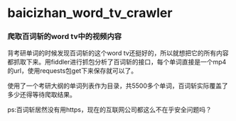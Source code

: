 # baicizhan_word_tv_crawler
### 爬取百词斩的word tv中的视频内容

背考研单词的时候发现百词斩的这个word tv还挺好的，所以就想把它的所有内容都抓取下来。用fiddler进行抓包分析了百词斩的接口，每个单词直接是一个mp4的url，使用requests包get下来保存就可以了。

使用了一个考研大纲的单词列表作为目录，共5500多个单词，百词斩实际覆盖了多少还得等待爬取结果。

ps:百词斩居然没有用https，现在的互联网公司都这么不在乎安全问题吗？
